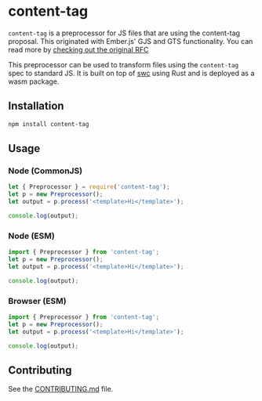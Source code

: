 # content-tag

`content-tag` is a preprocessor for JS files that are using the content-tag proposal. This originated with Ember.js' GJS and GTS functionality. You can read more by [checking out the original RFC](https://rfcs.emberjs.com/id/0931-template-compiler-api/)

This preprocessor can be used to transform files using the `content-tag` spec to standard JS. It is built on top of [swc](https://swc.rs/) using Rust and is deployed as a wasm package.

## Installation

```sh
npm install content-tag
```

## Usage

### Node (CommonJS)

```js 
let { Preprocessor } = require('content-tag');
let p = new Preprocessor();
let output = p.process('<template>Hi</template>');

console.log(output);
```


### Node (ESM)

```js
import { Preprocessor } from 'content-tag';
let p = new Preprocessor();
let output = p.process('<template>Hi</template>');

console.log(output);
```

### Browser (ESM)

```js
import { Preprocessor } from 'content-tag';
let p = new Preprocessor();
let output = p.process('<template>Hi</template>');

console.log(output);
```

## Contributing

See the [CONTRIBUTING.md](./CONTRIBUTING.md) file.

